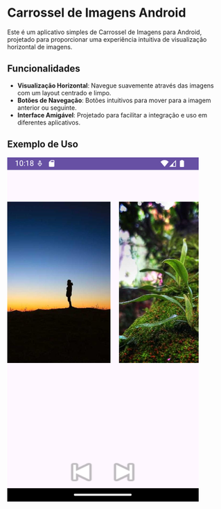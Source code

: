 # Carrossel de Imagens Android

Este é um aplicativo simples de Carrossel de Imagens para Android, projetado para proporcionar uma experiência intuitiva de visualização horizontal de imagens.

## Funcionalidades

- **Visualização Horizontal**: Navegue suavemente através das imagens com um layout centrado e limpo.
- **Botões de Navegação**: Botões intuitivos para mover para a imagem anterior ou seguinte.
- **Interface Amigável**: Projetado para facilitar a integração e uso em diferentes aplicativos.

## Exemplo de Uso

![App de Clima](fotodoapp.png)
